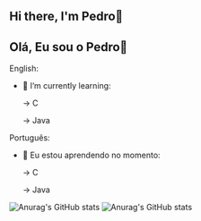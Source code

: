 ## Hi there, I'm Pedro👋
## Olá, Eu sou o Pedro👋



English:

- 🌱 I’m currently learning:

  -> C
  
  -> Java
  

Português:

- 🌱 Eu estou aprendendo no momento:
  
  -> C
  
  -> Java


![Anurag's GitHub stats](https://github-readme-stats.vercel.app/api?username=PedroBarao&show_icons=true&theme=tokyonight)
![Anurag's GitHub stats](https://github-readme-stats.vercel.app/api?username=PedroBarao&show_icons=true&theme=tokyonight&show_layout=pie)
